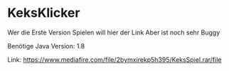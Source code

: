 # KeksKlicker
 Wer die Erste Version Spielen will hier der Link Aber ist noch sehr Buggy
 
 Benötige Java Version: 1.8
 
 Link: https://www.mediafire.com/file/2bymxirekp5h395/KeksSpiel.rar/file
